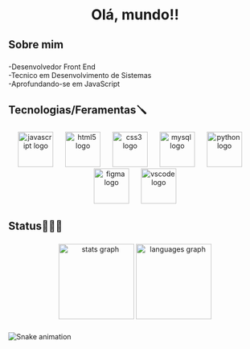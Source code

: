 <h1 align="center">Olá, mundo!!</h1>

###

<h2 align="left">Sobre mim</h2>

###

<p align="left">-Desenvolvedor Front End<br>-Tecnico em Desenvolvimento de Sistemas<br>-Aprofundando-se em JavaScript</p>

###

<h2 align="left">Tecnologias/Feramentas🪛</h2>

###

<div align="center">
  <img src="https://skillicons.dev/icons?i=js" height="70" alt="javascript logo"  />
  <img width="16" />
  <img src="https://skillicons.dev/icons?i=html" height="70" alt="html5 logo"  />
  <img width="16" />
  <img src="https://skillicons.dev/icons?i=css" height="70" alt="css3 logo"  />
  <img width="16" />
  <img src="https://skillicons.dev/icons?i=mysql" height="70" alt="mysql logo"  />
  <img width="16" />
  <img src="https://skillicons.dev/icons?i=py" height="70" alt="python logo"  />
  <img width="16" />
  <img src="https://skillicons.dev/icons?i=figma" height="70" alt="figma logo"  />
  <img width="16" />
  <img src="https://skillicons.dev/icons?i=vscode" height="70" alt="vscode logo"  />
</div>

###

<h2 align="left">Status👨🏽‍💻</h2>

###

<div align="center">
  <img src="https://github-readme-stats.vercel.app/api?username=DevVitorlevi&hide_title=false&hide_rank=false&show_icons=true&include_all_commits=true&count_private=true&disable_animations=false&theme=midnight-purple&locale=pt-br&hide_border=false&order=1" height="150" alt="stats graph"  />
  <img src="https://github-readme-stats.vercel.app/api/top-langs?username=DevVitorlevi&locale=pt-br&hide_title=false&layout=compact&card_width=320&langs_count=4&theme=midnight-purple&hide_border=false&order=2" height="150" alt="languages graph"  />
</div>

###

<img src="https://raw.githubusercontent.com/DevVitorlevi/DevVitorlevi/output/snake.svg" alt="Snake animation" />

###
